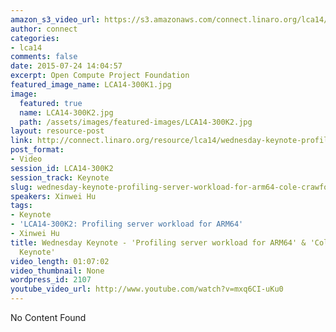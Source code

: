 ```yaml
---
amazon_s3_video_url: https://s3.amazonaws.com/connect.linaro.org/lca14/videos/03-05-Wednesday/Wednesday+Keynote+-+%2527Profiling+server+workload+for+ARM64%2527+%2526+%2527Cole+Crawford+Keynote%2527.mp4
author: connect
categories:
- lca14
comments: false
date: 2015-07-24 14:04:57
excerpt: Open Compute Project Foundation
featured_image_name: LCA14-300K1.jpg
image:
  featured: true
  name: LCA14-300K2.jpg
  path: /assets/images/featured-images/LCA14-300K2.jpg
layout: resource-post
link: http://connect.linaro.org/resource/lca14/wednesday-keynote-profiling-server-workload-for-arm64-cole-crawford-keynote/
post_format:
- Video
session_id: LCA14-300K2
session_track: Keynote
slug: wednesday-keynote-profiling-server-workload-for-arm64-cole-crawford-keynote
speakers: Xinwei Hu
tags:
- Keynote
- 'LCA14-300K2: Profiling server workload for ARM64'
- Xinwei Hu
title: Wednesday Keynote - 'Profiling server workload for ARM64' & 'Cole Crawford
  Keynote'
video_length: 01:07:02
video_thumbnail: None
wordpress_id: 2107
youtube_video_url: http://www.youtube.com/watch?v=mxq6CI-uKu0
---
```


No Content Found